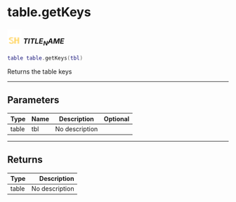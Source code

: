 # table.getKeys

### <img src="../../.gitbook/assets/shared.png" width="32" height="32" /> $TITLE_NAME$

```lua
table table.getKeys(tbl)
```

Returns the table keys<br>

-----------------
## Parameters

| Type   | Name | Description | Optional |
| ------ | ---- | ----------- | -------: |
| table | tbl | No description |  |

-----------------
## Returns

| Type   | Description |
| ------ | ----------: |
| table | No description |
